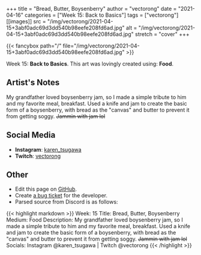 +++
title =       "Bread, Butter, Boysenberry"
author =      "vectorong"
date =        "2021-04-16"
categories =  ["Week 15: Back to Basics"]
tags =        ["vectorong"]
[[images]]
                      src = "/img/vectorong/2021-04-15+3abf0adc69d3dd540b98eefe208fd6ad.jpg"
                      alt = "/img/vectorong/2021-04-15+3abf0adc69d3dd540b98eefe208fd6ad.jpg"
                      stretch = "cover"
+++


{{< fancybox path="/" file="/img/vectorong/2021-04-15+3abf0adc69d3dd540b98eefe208fd6ad.jpg" >}}


Week 15: **Back to Basics**. This art was lovingly created using: **Food**.

## Artist's Notes

My grandfather loved boysenberry jam, so I made a simple tribute to him and my favorite meal, breakfast. Used a knife and jam to create the basic form of a boysenberry, with bread as the "canvas" and butter to prevent it from getting soggy. ~~Jammin with jam lol~~

## Social Media

- **Instagram**: [karen_tsugawa]()
- **Twitch**: [vectorong]()


## Other

- Edit this page on [GitHub](https://github.com/teaminkling/web-refresh/edit/main/blog/content/blog/vectorong-week-15-78d8.md).
- Create [a bug ticket](https://github.com/teaminkling/web-refresh/issues/new?assignees=&labels=bug&template=problem-report.md&title=) for the developer.
- Parsed source from Discord is as follows:

{{< highlight markdown >}}
Week: 15
Title: Bread, Butter, Boysenberry
Medium: Food
Description: My grandfather loved boysenberry jam, so I made a simple tribute to him and my favorite meal, breakfast. Used a knife and jam to create the basic form of a boysenberry, with bread as the "canvas" and butter to prevent it from getting soggy. ~~Jammin with jam lol~~
Socials: Instagram @karen_tsugawa  |  Twitch @vectorong
{{< /highlight >}}